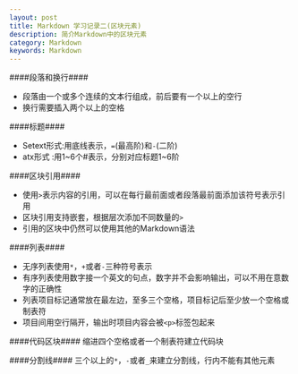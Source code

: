 ```yaml
---
layout: post
title: Markdown 学习记录二(区块元素)
description: 简介Markdown中的区块元素
category: Markdown
keywords: Markdown
---
```


####段落和换行####
+ 段落由一个或多个连续的文本行组成，前后要有一个以上的空行
+ 换行需要插入两个以上的空格


####标题####
+ Setext形式:用底线表示，`=`(最高阶)和`-`(二阶)
+ atx形式   :用1~6个#表示，分别对应标题1~6阶


####区块引用####
+ 使用`>`表示内容的引用，可以在每行最前面或者段落最前面添加该符号表示引用
+ 区块引用支持嵌套，根据层次添加不同数量的`>`
+ 引用的区块中仍然可以使用其他的Markdown语法


####列表####
+ 无序列表使用`*`，`+`或者`-`三种符号表示
+ 有序列表使用数字接一个英文的句点，数字并不会影响输出，可以不用在意数字的正确性
+ 列表项目标记通常放在最左边，至多三个空格，项目标记后至少放一个空格或制表符
+ 项目间用空行隔开，输出时项目内容会被`<p>`标签包起来


####代码区块####
缩进四个空格或者一个制表符建立代码块


####分割线####
三个以上的`*`，`-`或者`_`来建立分割线，行内不能有其他元素 
